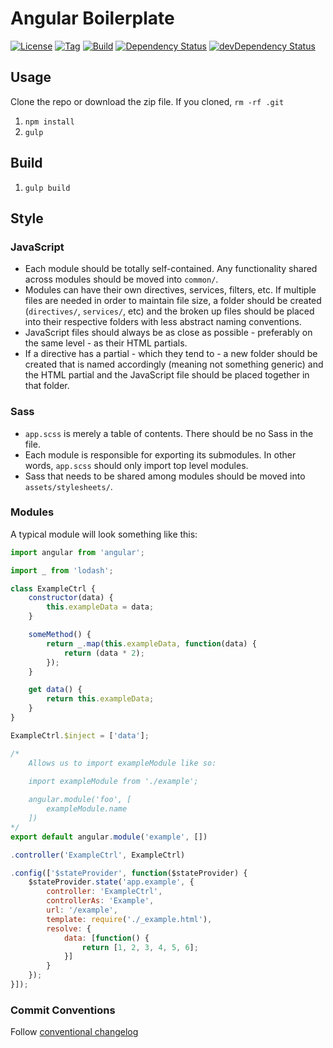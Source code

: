 # Angular Boilerplate

[![License](http://img.shields.io/badge/license-MIT-blue.svg?style=flat)](https://github.com/paradox41/app-template)
[![Tag](https://img.shields.io/github/tag/paradox41/app-template.svg?style=flat)](https://github.com/paradox41/app-template)
[![Build](https://travis-ci.org/paradox41/app-template.svg)](https://travis-ci.org/paradox41/app-template)
[![Dependency Status](https://david-dm.org/paradox41/app-template.svg)](https://david-dm.org/paradox41/app-template)
[![devDependency Status](https://david-dm.org/paradox41/app-template/dev-status.svg)](https://david-dm.org/paradox41/app-template#info=devDependencies)

## Usage

Clone the repo or download the zip file. If you cloned, `rm -rf .git`

1. `npm install`
3. `gulp`

## Build

1. `gulp build`

## Style

### JavaScript
- Each module should be totally self-contained. Any functionality shared across modules should be moved into `common/`.
- Modules can have their own directives, services, filters, etc. If multiple files are needed in order to maintain file size,
a folder should be created (`directives/`, `services/`, etc) and the broken up files should be placed into their respective folders
with less abstract naming conventions.
- JavaScript files should always be as close as possible - preferably on the same level - as their HTML partials.
- If a directive has a partial - which they tend to - a new folder should be created that is named accordingly (meaning not something generic)
and the HTML partial and the JavaScript file should be placed together in that folder.

### Sass
- `app.scss` is merely a table of contents. There should be no Sass in the file.
- Each module is responsible for exporting its submodules. In other words, `app.scss` should only import top level modules.
- Sass that needs to be shared among modules should be moved into `assets/stylesheets/`.

### Modules

A typical module will look something like this:

```javascript
import angular from 'angular';

import _ from 'lodash';

class ExampleCtrl {
    constructor(data) {
        this.exampleData = data;
    }

    someMethod() {
        return _.map(this.exampleData, function(data) {
            return (data * 2);
        });
    }

    get data() {
        return this.exampleData;
    }
}

ExampleCtrl.$inject = ['data'];

/* 
    Allows us to import exampleModule like so:

    import exampleModule from './example';
    
    angular.module('foo', [
        exampleModule.name
    ])  
*/ 
export default angular.module('example', [])

.controller('ExampleCtrl', ExampleCtrl)

.config(['$stateProvider', function($stateProvider) {
    $stateProvider.state('app.example', {
        controller: 'ExampleCtrl',
        controllerAs: 'Example',
        url: '/example',
        template: require('./_example.html'),
        resolve: {
            data: [function() {
                return [1, 2, 3, 4, 5, 6];
            }]
        }
    });
}]);
```

### Commit Conventions

Follow [conventional changelog](https://github.com/ajoslin/conventional-changelog/blob/master/CONVENTIONS.md)
